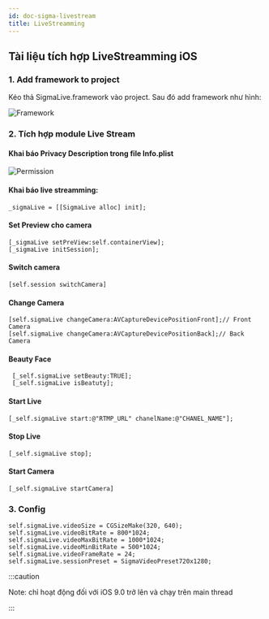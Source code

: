 ```yaml
---
id: doc-sigma-livestream
title: LiveStreamming
---
```


## Tài liệu tích hợp LiveStreamming iOS

### 1. Add framework to project
Kéo thả SigmaLive.framework vào project. Sau đó add framework như hình:

![Framework](./imgs/embed_sigmalive.png)

### 2. Tích hợp module Live Stream

<div class="section-list">
<div class="section">

####  Khai báo Privacy Description trong file Info.plist

![Permission](./imgs/privacy.png)

</div>
<div class="section">

####  Khai báo live streamming:
```
_sigmaLive = [[SigmaLive alloc] init];
```

</div>
<div class="section">


#### Set Preview cho camera
```
[_sigmaLive setPreView:self.containerView];
[_sigmaLive initSession];
```

</div>
<div class="section">


####  Switch camera
```
[self.session switchCamera]
```

</div>
<div class="section">

####  Change Camera
```
[self.sigmaLive changeCamera:AVCaptureDevicePositionFront];// Front Camera
[self.sigmaLive changeCamera:AVCaptureDevicePositionBack];// Back Camera
```

</div>
<div class="section">

####  Beauty Face
```
 [_self.sigmaLive setBeauty:TRUE];
 [_self.sigmaLive isBeatuty];
```

</div>
<div class="section">

####  Start Live
```
[_self.sigmaLive start:@"RTMP_URL" chanelName:@"CHANEL_NAME"];
```

####  Stop Live
```
[_self.sigmaLive stop];
```

</div>
<div class="section">

#### Start Camera
```
[_self.sigmaLive startCamera]
```

</div>
</div>

### 3. Config
```
self.sigmaLive.videoSize = CGSizeMake(320, 640);
self.sigmaLive.videoBitRate = 800*1024;
self.sigmaLive.videoMaxBitRate = 1000*1024;
self.sigmaLive.videoMinBitRate = 500*1024;
self.sigmaLive.videoFrameRate = 24;
self.sigmaLive.sessionPreset = SigmaVideoPreset720x1280;
```

:::caution

Note: chỉ hoạt động đối với iOS 9.0 trở lên và chạy trên main thread

:::